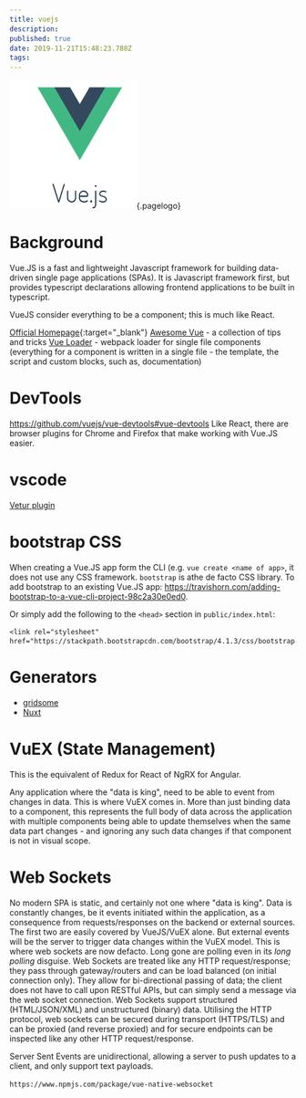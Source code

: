 ```yaml
---
title: vuejs
description: 
published: true
date: 2019-11-21T15:48:23.788Z
tags: 
---
```


![Vuejs Logo](/uploads/logos/vuejs-logo.png "Vuejs Logo"){.pagelogo}

<!-- TITLE: VueJS -->
<!-- SUBTITLE: It's not React. It's not Angular. It's the best of both. -->
# Background
Vue.JS is a fast and lightweight Javascript framework for building data-driven single page applications (SPAs). It is Javascript framework first, but provides typescript declarations allowing frontend applications to be built in typescript.

VueJS consider everything to be a component; this is much like React.

[Official Homepage](https://vuejs.org/){:target="_blank"}
[Awesome Vue](https://github.com/vuejs/awesome-vue) - a collection of tips and tricks
[Vue Loader](https://vue-loader.vuejs.org/) - webpack loader for single file components (everything for a component is written in a single file - the template, the script and custom blocks, such as, documentation)

# DevTools
https://github.com/vuejs/vue-devtools#vue-devtools
Like React, there are browser plugins for Chrome and Firefox that make working with Vue.JS easier.

# vscode
[Vetur plugin](https://vuejs.github.io/vetur/setup.html)

# bootstrap CSS
When creating a Vue.JS app form the CLI (e.g. `vue create <name of app>`, it does not use any CSS framework. `bootstrap` is athe de facto CSS library. To add bootstrap to an existing Vue.JS app: https://travishorn.com/adding-bootstrap-to-a-vue-cli-project-98c2a30e0ed0.

Or simply add the following to the `<head>` section in `public/index.html`:
```
<link rel="stylesheet" href="https://stackpath.bootstrapcdn.com/bootstrap/4.1.3/css/bootstrap.min.css">
```

# Generators
* [gridsome](https://gridsome.org/)
* [Nuxt](https://nuxtjs.org/)

# VuEX (State Management)
This is the equivalent of Redux for React of NgRX for Angular.

Any application where the "data is king", need to be able to event from changes in data. This is where VuEX comes in. More than just binding data to a component, this represents the full body of data across the application with multiple components being able to update themselves when the same data part changes - and ignoring any such data changes if that component is not in visual scope.

# Web Sockets
No modern SPA is static, and certainly not one where "data is king". Data is constantly changes, be it events initiated within the application, as a consequence from requests/responses on the backend or external sources. The first two are easily covered by VueJS/VuEX alone. But external events will be the server to trigger data changes within the VuEX model. This is where web sockets are now defacto. Long gone are polling even in its _long polling_ disguise. Web Sockets are treated like any HTTP request/response; they pass through gateway/routers and can be load balanced (on initial connection only). They allow for bi-directional passing of data; the client does not have to call upon RESTful APIs, but can simply send a message via the web socket connection. Web Sockets support structured (HTML/JSON/XML) and unstructured (binary) data. Utilising the HTTP protocol, web sockets can be secured during transport (HTTPS/TLS) and can be proxied (and reverse proxied) and for secure endpoints can be inspected like any other HTTP request/response.

Server Sent Events are unidirectional, allowing a server to push updates to a client, and only support text payloads.

`https://www.npmjs.com/package/vue-native-websocket`